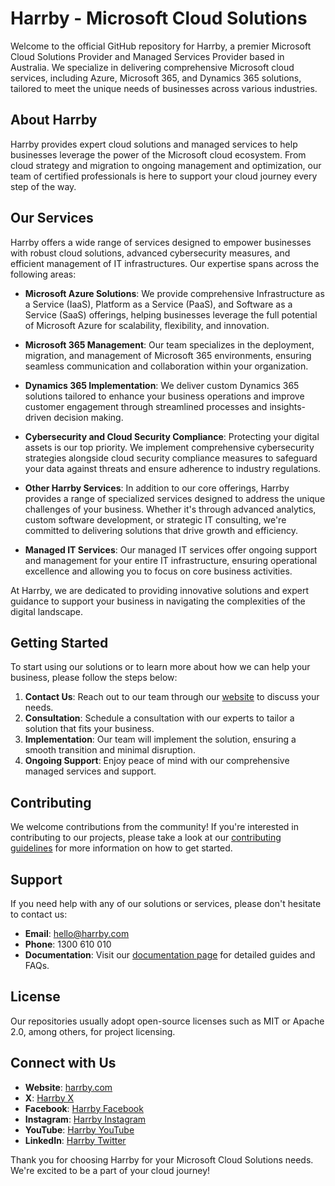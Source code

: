 # Harrby - Microsoft Cloud Solutions

Welcome to the official GitHub repository for Harrby, a premier Microsoft Cloud Solutions Provider and Managed Services Provider based in Australia. We specialize in delivering comprehensive Microsoft cloud services, including Azure, Microsoft 365, and Dynamics 365 solutions, tailored to meet the unique needs of businesses across various industries.

## About Harrby

Harrby provides expert cloud solutions and managed services to help businesses leverage the power of the Microsoft cloud ecosystem. From cloud strategy and migration to ongoing management and optimization, our team of certified professionals is here to support your cloud journey every step of the way.

## Our Services

Harrby offers a wide range of services designed to empower businesses with robust cloud solutions, advanced cybersecurity measures, and efficient management of IT infrastructures. Our expertise spans across the following areas:

- **Microsoft Azure Solutions**: We provide comprehensive Infrastructure as a Service (IaaS), Platform as a Service (PaaS), and Software as a Service (SaaS) offerings, helping businesses leverage the full potential of Microsoft Azure for scalability, flexibility, and innovation.

- **Microsoft 365 Management**: Our team specializes in the deployment, migration, and management of Microsoft 365 environments, ensuring seamless communication and collaboration within your organization.

- **Dynamics 365 Implementation**: We deliver custom Dynamics 365 solutions tailored to enhance your business operations and improve customer engagement through streamlined processes and insights-driven decision making.

- **Cybersecurity and Cloud Security Compliance**: Protecting your digital assets is our top priority. We implement comprehensive cybersecurity strategies alongside cloud security compliance measures to safeguard your data against threats and ensure adherence to industry regulations.

- **Other Harrby Services**: In addition to our core offerings, Harrby provides a range of specialized services designed to address the unique challenges of your business. Whether it's through advanced analytics, custom software development, or strategic IT consulting, we're committed to delivering solutions that drive growth and efficiency.

- **Managed IT Services**: Our managed IT services offer ongoing support and management for your entire IT infrastructure, ensuring operational excellence and allowing you to focus on core business activities.

At Harrby, we are dedicated to providing innovative solutions and expert guidance to support your business in navigating the complexities of the digital landscape.

## Getting Started

To start using our solutions or to learn more about how we can help your business, please follow the steps below:

1. **Contact Us**: Reach out to our team through our [website](https://www.harrby.com) to discuss your needs.
2. **Consultation**: Schedule a consultation with our experts to tailor a solution that fits your business.
3. **Implementation**: Our team will implement the solution, ensuring a smooth transition and minimal disruption.
4. **Ongoing Support**: Enjoy peace of mind with our comprehensive managed services and support.

## Contributing

We welcome contributions from the community! If you're interested in contributing to our projects, please take a look at our [contributing guidelines](CONTRIBUTING.md) for more information on how to get started.

## Support

If you need help with any of our solutions or services, please don't hesitate to contact us:

- **Email**: hello@harrby.com
- **Phone**: 1300 610 010
- **Documentation**: Visit our [documentation page](#) for detailed guides and FAQs.

## License

Our repositories usually adopt open-source licenses such as MIT or Apache 2.0, among others, for project licensing.

## Connect with Us

- **Website**: [harrby.com](https://www.harrby.com)
- **X**: [Harrby X](https://twitter.com/HarrbyPtyLtd)
- **Facebook**: [Harrby Facebook](https://www.facebook.com/HarrbyPtyLtd)
- **Instagram**: [Harrby Instagram](https://www.instagram.com/HarrbyPtyLtd)
- **YouTube**: [Harrby YouTube](https://www.youtube.com/@HarrbyPtyLtd)
- **LinkedIn**: [Harrby Twitter](#)

Thank you for choosing Harrby for your Microsoft Cloud Solutions needs. We're excited to be a part of your cloud journey!

